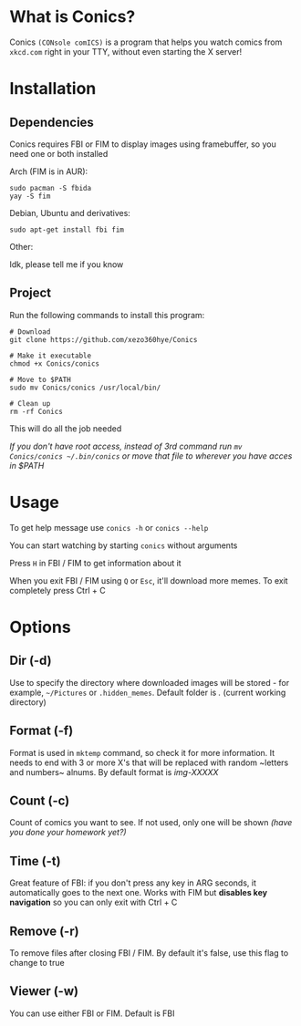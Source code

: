 # What is Conics?

Conics `(CONsole comICS)` is a program that helps you watch comics from `xkcd.com` right in your TTY, without even starting the X server!


# Installation

## Dependencies

Conics requires FBI or FIM to display images using framebuffer, so you need one or both installed

Arch (FIM is in AUR):

```
sudo pacman -S fbida
yay -S fim
```

Debian, Ubuntu and derivatives:

`sudo apt-get install fbi fim`

Other:

Idk, please tell me if you know

## Project

Run the following commands to install this program:

```
# Download
git clone https://github.com/xezo360hye/Conics

# Make it executable
chmod +x Conics/conics

# Move to $PATH
sudo mv Conics/conics /usr/local/bin/

# Clean up
rm -rf Conics
```

This will do all the job needed

*If you don't have root access, instead of 3rd command run `mv Conics/conics ~/.bin/conics` or move that file to wherever you have acces in $PATH*

# Usage

To get help message use `conics -h` or `conics --help`

You can start watching by starting `conics` without arguments

Press `H` in FBI / FIM to get information about it

When you exit FBI / FIM using `Q` or `Esc`, it'll download more memes. To exit completely press Ctrl + C

# Options

## Dir (-d)

Use to specify the directory where downloaded images will be stored - for example, `~/Pictures` or `.hidden_memes`. Default folder is *.* (current working directory)

## Format (-f)

Format is used in `mktemp` command, so check it for more information. It needs to end with 3 or more X's that will be replaced with random ~letters and numbers~ alnums. By default format is *img-XXXXX*

## Count (-c)

Count of comics you want to see. If not used, only one will be shown *(have you done your homework yet?)*

## Time (-t)

Great feature of FBI: if you don't press any key in ARG seconds, it automatically goes to the next one. Works with FIM but **disables key navigation** so you can only exit with Ctrl + C

## Remove (-r)

To remove files after closing FBI / FIM. By default it's false, use this flag to change to true

## Viewer (-w)

You can use either FBI or FIM. Default is FBI
